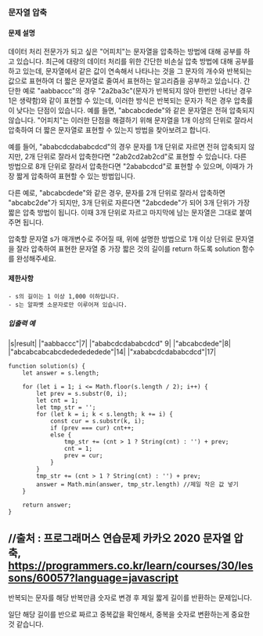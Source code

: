 ### 문자열 압축

#### 문제 설명
데이터 처리 전문가가 되고 싶은 "어피치"는 문자열을 압축하는 방법에 대해 공부를 하고 있습니다. 최근에 대량의 데이터 처리를 위한 간단한 비손실 압축 방법에 대해 공부를 하고 있는데, 문자열에서 같은 값이 연속해서 나타나는 것을 그 문자의 개수와 반복되는 값으로 표현하여 더 짧은 문자열로 줄여서 표현하는 알고리즘을 공부하고 있습니다.
간단한 예로 "aabbaccc"의 경우 "2a2ba3c"(문자가 반복되지 않아 한번만 나타난 경우 1은 생략함)와 같이 표현할 수 있는데, 이러한 방식은 반복되는 문자가 적은 경우 압축률이 낮다는 단점이 있습니다. 예를 들면, "abcabcdede"와 같은 문자열은 전혀 압축되지 않습니다. "어피치"는 이러한 단점을 해결하기 위해 문자열을 1개 이상의 단위로 잘라서 압축하여 더 짧은 문자열로 표현할 수 있는지 방법을 찾아보려고 합니다.

예를 들어, "ababcdcdababcdcd"의 경우 문자를 1개 단위로 자르면 전혀 압축되지 않지만, 2개 단위로 잘라서 압축한다면 "2ab2cd2ab2cd"로 표현할 수 있습니다. 다른 방법으로 8개 단위로 잘라서 압축한다면 "2ababcdcd"로 표현할 수 있으며, 이때가 가장 짧게 압축하여 표현할 수 있는 방법입니다.

다른 예로, "abcabcdede"와 같은 경우, 문자를 2개 단위로 잘라서 압축하면 "abcabc2de"가 되지만, 3개 단위로 자른다면 "2abcdede"가 되어 3개 단위가 가장 짧은 압축 방법이 됩니다. 이때 3개 단위로 자르고 마지막에 남는 문자열은 그대로 붙여주면 됩니다.

압축할 문자열 s가 매개변수로 주어질 때, 위에 설명한 방법으로 1개 이상 단위로 문자열을 잘라 압축하여 표현한 문자열 중 가장 짧은 것의 길이를 return 하도록 solution 함수를 완성해주세요.

#### 제한사항
    - s의 길이는 1 이상 1,000 이하입니다.
    - s는 알파벳 소문자로만 이루어져 있습니다.
##### 입출력 예
|s|result|
|"aabbaccc"|7|
|"ababcdcdababcdcd"	9|
|"abcabcdede"|8|
|"abcabcabcabcdededededede"|14|
|"xababcdcdababcdcd"|17|

```
function solution(s) {
    let answer = s.length;

    for (let i = 1; i <= Math.floor(s.length / 2); i++) {
        let prev = s.substr(0, i);
        let cnt = 1;
        let tmp_str = '';
        for (let k = i; k < s.length; k += i) {
            const cur = s.substr(k, i);
            if (prev === cur) cnt++;
            else {
                tmp_str += (cnt > 1 ? String(cnt) : '') + prev;
                cnt = 1;
                prev = cur;
            }
        }
        tmp_str += (cnt > 1 ? String(cnt) : '') + prev;
        answer = Math.min(answer, tmp_str.length) //제일 작은 값 넣기
    }
    
    return answer;
}
```
//출처 : 프로그래머스 연습문제 카카오 2020 문자열 압축, https://programmers.co.kr/learn/courses/30/lessons/60057?language=javascript
---------------------------------------------------------------------------------------------------------------------------------
반복되는 문자를 해당 반복만큼 숫자로 변경 후 제일 짧게 길이를 반환하는 문제입니다.

일단 해당 길이를 반으로 짜르고 중복값을 확인해서, 중복을 숫자로 변환하는게 중요한 것 같습니다.
